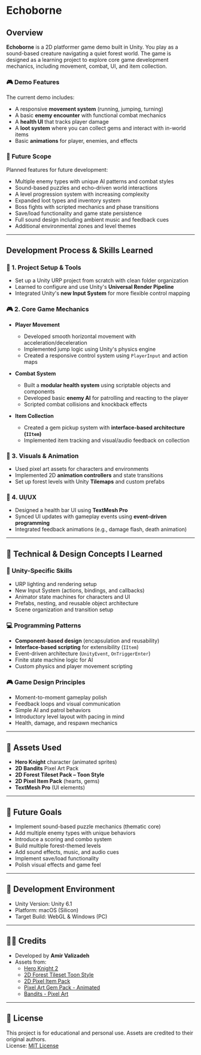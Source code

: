 # Echoborne

## Overview
**Echoborne** is a 2D platformer game demo built in Unity. You play as a sound-based creature navigating a quiet forest world. The game is designed as a learning project to explore core game development mechanics, including movement, combat, UI, and item collection.

### 🎮 Demo Features
The current demo includes:
- A responsive **movement system** (running, jumping, turning)
- A basic **enemy encounter** with functional combat mechanics
- A **health UI** that tracks player damage
- A **loot system** where you can collect gems and interact with in-world items
- Basic **animations** for player, enemies, and effects

### 🔮 Future Scope
Planned features for future development:
- Multiple enemy types with unique AI patterns and combat styles
- Sound-based puzzles and echo-driven world interactions
- A level progression system with increasing complexity
- Expanded loot types and inventory system
- Boss fights with scripted mechanics and phase transitions
- Save/load functionality and game state persistence
- Full sound design including ambient music and feedback cues
- Additional environmental zones and level themes

---

## Development Process & Skills Learned

### 🔧 1. Project Setup & Tools
- Set up a Unity URP project from scratch with clean folder organization
- Learned to configure and use Unity's **Universal Render Pipeline**
- Integrated Unity's **new Input System** for more flexible control mapping

### 🎮 2. Core Game Mechanics
- **Player Movement**
  - Developed smooth horizontal movement with acceleration/deceleration
  - Implemented jump logic using Unity's physics engine
  - Created a responsive control system using `PlayerInput` and action maps

- **Combat System**
  - Built a **modular health system** using scriptable objects and components
  - Developed basic **enemy AI** for patrolling and reacting to the player
  - Scripted combat collisions and knockback effects

- **Item Collection**
  - Created a gem pickup system with **interface-based architecture (`IItem`)**
  - Implemented item tracking and visual/audio feedback on collection

### 🎨 3. Visuals & Animation
- Used pixel art assets for characters and environments
- Implemented 2D **animation controllers** and state transitions
- Set up forest levels with Unity **Tilemaps** and custom prefabs

### 🧩 4. UI/UX
- Designed a health bar UI using **TextMesh Pro**
- Synced UI updates with gameplay events using **event-driven programming**
- Integrated feedback animations (e.g., damage flash, death animation)

---

## 🧠 Technical & Design Concepts I Learned

### 🧰 Unity-Specific Skills
- URP lighting and rendering setup
- New Input System (actions, bindings, and callbacks)
- Animator state machines for characters and UI
- Prefabs, nesting, and reusable object architecture
- Scene organization and transition setup

### 💻 Programming Patterns
- **Component-based design** (encapsulation and reusability)
- **Interface-based scripting** for extensibility (`IItem`)
- Event-driven architecture (`UnityEvent`, `OnTriggerEnter`)
- Finite state machine logic for AI
- Custom physics and player movement scripting

### 🎮 Game Design Principles
- Moment-to-moment gameplay polish
- Feedback loops and visual communication
- Simple AI and patrol behaviors
- Introductory level layout with pacing in mind
- Health, damage, and respawn mechanics

---

## 📁 Assets Used

- **Hero Knight** character (animated sprites)
- **2D Bandits** Pixel Art Pack
- **2D Forest Tileset Pack – Toon Style**
- **2D Pixel Item Pack** (hearts, gems)
- **TextMesh Pro** (UI elements)

---

## 🔮 Future Goals
- Implement sound-based puzzle mechanics (thematic core)
- Add multiple enemy types with unique behaviors
- Introduce a scoring and combo system
- Build multiple forest-themed levels
- Add sound effects, music, and audio cues
- Implement save/load functionality
- Polish visual effects and game feel

---

## 🧪 Development Environment

- Unity Version: Unity 6.1
- Platform: macOS (Silicon)
- Target Build: WebGL & Windows (PC)

---

## 🙋‍♂️ Credits

- Developed by **Amir Valizadeh**
- Assets from:
  - [Hero Knight 2](https://assetstore.unity.com/packages/2d/characters/hero-knight-2-168019)
  - [2D Forest Tileset Toon Style](https://assetstore.unity.com/packages/2d/environments/2d-forest-tileset-pack-toon-style-93499)
  - [2D Pixel Item Pack](https://assetstore.unity.com/packages/2d/gui/icons/2d-pixel-item-asset-pack-99645)
  - [Pixel Art Gem Pack - Animated](https://assetstore.unity.com/packages/2d/environments/pixel-art-gem-pack-animated-277559)
  - [Bandits - Pixel Art](https://assetstore.unity.com/packages/2d/characters/bandits-pixel-art-104130)

---

## 📄 License

This project is for educational and personal use. Assets are credited to their original authors.  
License: [MIT License](https://www.mit.edu/~amini/LICENSE.md)
